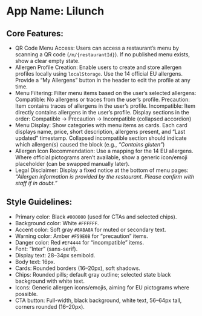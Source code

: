 # **App Name**: Lilunch

## Core Features:

- QR Code Menu Access: Users can access a restaurant’s menu by scanning a QR code (`/m/{restaurantId}`). If no published menu exists, show a clear empty state.
- Allergen Profile Creation: Enable users to create and store allergen profiles locally using `localStorage`. Use the 14 official EU allergens. Provide a “My Allergens” button in the header to edit the profile at any time.
- Menu Filtering: Filter menu items based on the user’s selected allergens: Compatible: No allergens or traces from the user’s profile. Precaution: Item contains traces of allergens in the user’s profile. Incompatible: Item directly contains allergens in the user’s profile. Display sections in the order: Compatible → Precaution → Incompatible (collapsed accordion)
- Menu Display: Show categories with menu items as cards. Each card displays name, price, short description, allergens present, and “Last updated” timestamp. Collapsed incompatible section should indicate which allergen(s) caused the block (e.g., *“Contains gluten”*)
- Allergen Icon Recommendation: Use a mapping for the 14 EU allergens. Where official pictograms aren’t available, show a generic icon/emoji placeholder (can be swapped manually later).
- Legal Disclaimer: Display a fixed notice at the bottom of menu pages: *“Allergen information is provided by the restaurant. Please confirm with staff if in doubt.”*

## Style Guidelines:

- Primary color: Black `#000000` (used for CTAs and selected chips).
- Background color: White `#FFFFFF`.
- Accent color: Soft gray `#8A8A8A` for muted or secondary text.
- Warning color: Amber `#F59E0B` for “precaution” items.
- Danger color: Red `#EF4444` for “incompatible” items.
- Font: “Inter” (sans-serif).
- Display text: 28–34px semibold.
- Body text: 16px.
- Cards: Rounded borders (16–20px), soft shadows.
- Chips: Rounded pills; default gray outline; selected state black background with white text.
- Icons: Generic allergen icons/emojis, aiming for EU pictograms where possible.
- CTA button: Full-width, black background, white text, 56–64px tall, corners rounded (16–20px).